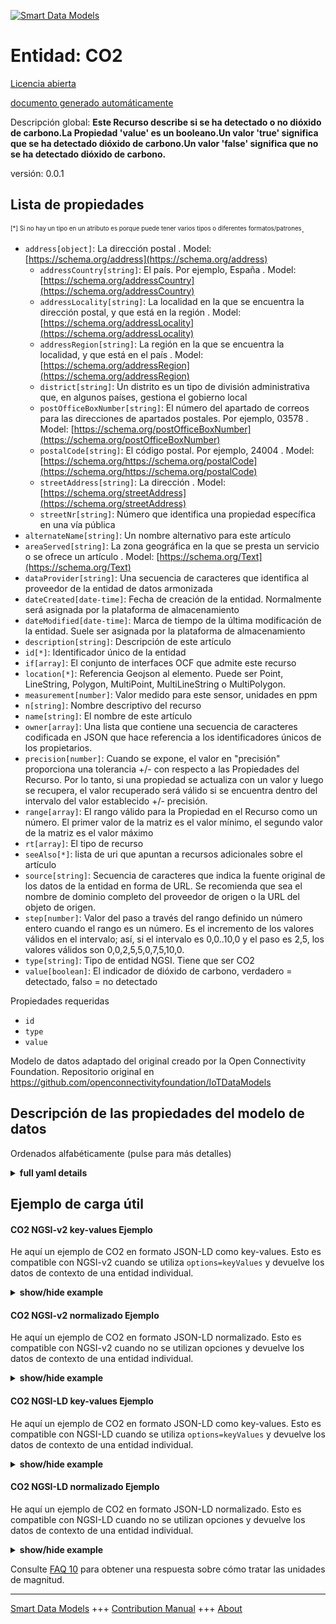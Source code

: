 <!-- 10-Header -->    
[![Smart Data Models](https://smartdatamodels.org/wp-content/uploads/2022/01/SmartDataModels_logo.png "Logo")](https://smartdatamodels.org)    
Entidad: CO2    
============<!-- /10-Header -->    
<!-- 15-License -->    
[Licencia abierta](https://github.com/smart-data-models//dataModel.OCF/blob/master/CO2/LICENSE.md)    
[documento generado automáticamente](https://docs.google.com/presentation/d/e/2PACX-1vTs-Ng5dIAwkg91oTTUdt8ua7woBXhPnwavZ0FxgR8BsAI_Ek3C5q97Nd94HS8KhP-r_quD4H0fgyt3/pub?start=false&loop=false&delayms=3000#slide=id.gb715ace035_0_60)    
<!-- /15-License -->    
<!-- 20-Description -->    
Descripción global: **Este Recurso describe si se ha detectado o no dióxido de carbono.La Propiedad 'value' es un booleano.Un valor 'true' significa que se ha detectado dióxido de carbono.Un valor 'false' significa que no se ha detectado dióxido de carbono.**    
versión: 0.0.1    
<!-- /20-Description -->    
<!-- 30-PropertiesList -->    
## Lista de propiedades    
<sup><sub>[*] Si no hay un tipo en un atributo es porque puede tener varios tipos o diferentes formatos/patrones</sub></sup>.    
- `address[object]`: La dirección postal  . Model: [https://schema.org/address](https://schema.org/address)	- `addressCountry[string]`: El país. Por ejemplo, España  . Model: [https://schema.org/addressCountry](https://schema.org/addressCountry)    
	- `addressLocality[string]`: La localidad en la que se encuentra la dirección postal, y que está en la región  . Model: [https://schema.org/addressLocality](https://schema.org/addressLocality)    
	- `addressRegion[string]`: La región en la que se encuentra la localidad, y que está en el país  . Model: [https://schema.org/addressRegion](https://schema.org/addressRegion)    
	- `district[string]`: Un distrito es un tipo de división administrativa que, en algunos países, gestiona el gobierno local      
	- `postOfficeBoxNumber[string]`: El número del apartado de correos para las direcciones de apartados postales. Por ejemplo, 03578  . Model: [https://schema.org/postOfficeBoxNumber](https://schema.org/postOfficeBoxNumber)    
	- `postalCode[string]`: El código postal. Por ejemplo, 24004  . Model: [https://schema.org/https://schema.org/postalCode](https://schema.org/https://schema.org/postalCode)    
	- `streetAddress[string]`: La dirección  . Model: [https://schema.org/streetAddress](https://schema.org/streetAddress)    
	- `streetNr[string]`: Número que identifica una propiedad específica en una vía pública      
- `alternateName[string]`: Un nombre alternativo para este artículo  - `areaServed[string]`: La zona geográfica en la que se presta un servicio o se ofrece un artículo  . Model: [https://schema.org/Text](https://schema.org/Text)- `dataProvider[string]`: Una secuencia de caracteres que identifica al proveedor de la entidad de datos armonizada  - `dateCreated[date-time]`: Fecha de creación de la entidad. Normalmente será asignada por la plataforma de almacenamiento  - `dateModified[date-time]`: Marca de tiempo de la última modificación de la entidad. Suele ser asignada por la plataforma de almacenamiento  - `description[string]`: Descripción de este artículo  - `id[*]`: Identificador único de la entidad  - `if[array]`: El conjunto de interfaces OCF que admite este recurso  - `location[*]`: Referencia Geojson al elemento. Puede ser Point, LineString, Polygon, MultiPoint, MultiLineString o MultiPolygon.  - `measurement[number]`: Valor medido para este sensor, unidades en ppm  - `n[string]`: Nombre descriptivo del recurso  - `name[string]`: El nombre de este artículo  - `owner[array]`: Una lista que contiene una secuencia de caracteres codificada en JSON que hace referencia a los identificadores únicos de los propietarios.  - `precision[number]`: Cuando se expone, el valor en "precisión" proporciona una tolerancia +/- con respecto a las Propiedades del Recurso. Por lo tanto, si una propiedad se actualiza con un valor y luego se recupera, el valor recuperado será válido si se encuentra dentro del intervalo del valor establecido +/- precisión.  - `range[array]`: El rango válido para la Propiedad en el Recurso como un número. El primer valor de la matriz es el valor mínimo, el segundo valor de la matriz es el valor máximo  - `rt[array]`: El tipo de recurso  - `seeAlso[*]`: lista de uri que apuntan a recursos adicionales sobre el artículo  - `source[string]`: Secuencia de caracteres que indica la fuente original de los datos de la entidad en forma de URL. Se recomienda que sea el nombre de dominio completo del proveedor de origen o la URL del objeto de origen.  - `step[number]`: Valor del paso a través del rango definido un número entero cuando el rango es un número.  Es el incremento de los valores válidos en el intervalo; así, si el intervalo es 0,0..10,0 y el paso es 2,5, los valores válidos son 0,0,2,5,5,0,7,5,10,0.  - `type[string]`: Tipo de entidad NGSI. Tiene que ser CO2  - `value[boolean]`: El indicador de dióxido de carbono, verdadero = detectado, falso = no detectado  <!-- /30-PropertiesList -->    
<!-- 35-RequiredProperties -->    
Propiedades requeridas    
- `id`  - `type`  - `value`  <!-- /35-RequiredProperties -->    
<!-- 40-RequiredProperties -->    
Modelo de datos adaptado del original creado por la Open Connectivity Foundation. Repositorio original en https://github.com/openconnectivityfoundation/IoTDataModels    
<!-- /40-RequiredProperties -->    
<!-- 50-DataModelHeader -->    
## Descripción de las propiedades del modelo de datos    
Ordenados alfabéticamente (pulse para más detalles)    
<!-- /50-DataModelHeader -->    
<!-- 60-ModelYaml -->    
<details><summary><strong>full yaml details</strong></summary>      
```yaml    
CO2:      
  description: This Resource describes whether carbon dioxide has been sensed or not.The Property 'value' is a boolean.A value of 'true' means that carbon dioxide has been detected.A value of 'false' means that carbon dioxide has not been detected.      
  properties:      
    address:      
      description: The mailing address      
      properties:      
        addressCountry:      
          description: 'The country. For example, Spain'      
          type: string      
          x-ngsi:      
            model: https://schema.org/addressCountry      
            type: Property      
        addressLocality:      
          description: 'The locality in which the street address is, and which is in the region'      
          type: string      
          x-ngsi:      
            model: https://schema.org/addressLocality      
            type: Property      
        addressRegion:      
          description: 'The region in which the locality is, and which is in the country'      
          type: string      
          x-ngsi:      
            model: https://schema.org/addressRegion      
            type: Property      
        district:      
          description: 'A district is a type of administrative division that, in some countries, is managed by the local government'      
          type: string      
          x-ngsi:      
            type: Property      
        postOfficeBoxNumber:      
          description: 'The post office box number for PO box addresses. For example, 03578'      
          type: string      
          x-ngsi:      
            model: https://schema.org/postOfficeBoxNumber      
            type: Property      
        postalCode:      
          description: 'The postal code. For example, 24004'      
          type: string      
          x-ngsi:      
            model: https://schema.org/https://schema.org/postalCode      
            type: Property      
        streetAddress:      
          description: The street address      
          type: string      
          x-ngsi:      
            model: https://schema.org/streetAddress      
            type: Property      
        streetNr:      
          description: Number identifying a specific property on a public street      
          type: string      
          x-ngsi:      
            type: Property      
      type: object      
      x-ngsi:      
        model: https://schema.org/address      
        type: Property      
    alternateName:      
      description: An alternative name for this item      
      type: string      
      x-ngsi:      
        type: Property      
    areaServed:      
      description: The geographic area where a service or offered item is provided      
      type: string      
      x-ngsi:      
        model: https://schema.org/Text      
        type: Property      
    dataProvider:      
      description: A sequence of characters identifying the provider of the harmonised data entity      
      type: string      
      x-ngsi:      
        type: Property      
    dateCreated:      
      description: Entity creation timestamp. This will usually be allocated by the storage platform      
      format: date-time      
      type: string      
      x-ngsi:      
        type: Property      
    dateModified:      
      description: Timestamp of the last modification of the entity. This will usually be allocated by the storage platform      
      format: date-time      
      type: string      
      x-ngsi:      
        type: Property      
    description:      
      description: A description of this item      
      type: string      
      x-ngsi:      
        type: Property      
    id:      
      anyOf:      
        - description: Identifier format of any NGSI entity      
          maxLength: 256      
          minLength: 1      
          pattern: ^[\w\-\.\{\}\$\+\*\[\]`|~^@!,:\\]+$      
          type: string      
          x-ngsi:      
            type: Property      
        - description: Identifier format of any NGSI entity      
          format: uri      
          type: string      
          x-ngsi:      
            type: Property      
      description: Unique identifier of the entity      
      x-ngsi:      
        type: Property      
    if:      
      description: The OCF Interface set supported by this Resource      
      items:      
        enum:      
          - oic.if.baseline      
          - oic.if.s      
        maxLength: 64      
        type: string      
      minItems: 2      
      readOnly: true      
      type: array      
      uniqueItems: true      
      x-ngsi:      
        type: Property      
    location:      
      description: 'Geojson reference to the item. It can be Point, LineString, Polygon, MultiPoint, MultiLineString or MultiPolygon'      
      oneOf:      
        - description: Geojson reference to the item. Point      
          properties:      
            bbox:      
              items:      
                type: number      
              minItems: 4      
              type: array      
            coordinates:      
              items:      
                type: number      
              minItems: 2      
              type: array      
            type:      
              enum:      
                - Point      
              type: string      
          required:      
            - type      
            - coordinates      
          title: GeoJSON Point      
          type: object      
          x-ngsi:      
            type: GeoProperty      
        - description: Geojson reference to the item. LineString      
          properties:      
            bbox:      
              items:      
                type: number      
              minItems: 4      
              type: array      
            coordinates:      
              items:      
                items:      
                  type: number      
                minItems: 2      
                type: array      
              minItems: 2      
              type: array      
            type:      
              enum:      
                - LineString      
              type: string      
          required:      
            - type      
            - coordinates      
          title: GeoJSON LineString      
          type: object      
          x-ngsi:      
            type: GeoProperty      
        - description: Geojson reference to the item. Polygon      
          properties:      
            bbox:      
              items:      
                type: number      
              minItems: 4      
              type: array      
            coordinates:      
              items:      
                items:      
                  items:      
                    type: number      
                  minItems: 2      
                  type: array      
                minItems: 4      
                type: array      
              type: array      
            type:      
              enum:      
                - Polygon      
              type: string      
          required:      
            - type      
            - coordinates      
          title: GeoJSON Polygon      
          type: object      
          x-ngsi:      
            type: GeoProperty      
        - description: Geojson reference to the item. MultiPoint      
          properties:      
            bbox:      
              items:      
                type: number      
              minItems: 4      
              type: array      
            coordinates:      
              items:      
                items:      
                  type: number      
                minItems: 2      
                type: array      
              type: array      
            type:      
              enum:      
                - MultiPoint      
              type: string      
          required:      
            - type      
            - coordinates      
          title: GeoJSON MultiPoint      
          type: object      
          x-ngsi:      
            type: GeoProperty      
        - description: Geojson reference to the item. MultiLineString      
          properties:      
            bbox:      
              items:      
                type: number      
              minItems: 4      
              type: array      
            coordinates:      
              items:      
                items:      
                  items:      
                    type: number      
                  minItems: 2      
                  type: array      
                minItems: 2      
                type: array      
              type: array      
            type:      
              enum:      
                - MultiLineString      
              type: string      
          required:      
            - type      
            - coordinates      
          title: GeoJSON MultiLineString      
          type: object      
          x-ngsi:      
            type: GeoProperty      
        - description: Geojson reference to the item. MultiLineString      
          properties:      
            bbox:      
              items:      
                type: number      
              minItems: 4      
              type: array      
            coordinates:      
              items:      
                items:      
                  items:      
                    items:      
                      type: number      
                    minItems: 2      
                    type: array      
                  minItems: 4      
                  type: array      
                type: array      
              type: array      
            type:      
              enum:      
                - MultiPolygon      
              type: string      
          required:      
            - type      
            - coordinates      
          title: GeoJSON MultiPolygon      
          type: object      
          x-ngsi:      
            type: GeoProperty      
      x-ngsi:      
        type: GeoProperty      
    measurement:      
      description: 'Measured value for this sensor, units are in ppm'      
      readOnly: true      
      type: number      
      x-ngsi:      
        type: Property      
    n:      
      description: Friendly name of the Resource      
      maxLength: 64      
      readOnly: true      
      type: string      
      x-ngsi:      
        type: Property      
    name:      
      description: The name of this item      
      type: string      
      x-ngsi:      
        type: Property      
    owner:      
      description: A List containing a JSON encoded sequence of characters referencing the unique Ids of the owner(s)      
      items:      
        anyOf:      
          - description: Identifier format of any NGSI entity      
            maxLength: 256      
            minLength: 1      
            pattern: ^[\w\-\.\{\}\$\+\*\[\]`|~^@!,:\\]+$      
            type: string      
            x-ngsi:      
              type: Property      
          - description: Identifier format of any NGSI entity      
            format: uri      
            type: string      
            x-ngsi:      
              type: Property      
        description: Unique identifier of the entity      
        x-ngsi:      
          type: Property      
      type: array      
      x-ngsi:      
        type: Property      
    precision:      
      description: 'When exposed the value in ''precision'' provides a +/- tolerance against the Properties in the Resource. Thus if a Property is UPDATED to a value and that Property then RETRIEVED, the RETRIEVED value is valid if in the range of the set value +/- precision'      
      readOnly: true      
      type: number      
      x-ngsi:      
        type: Property      
    range:      
      description: 'The valid range for the Property in the Resource as a number. The first value in the array is the minimum value, the second value in the array is the maximum value'      
      items:      
        type: number      
      maxItems: 2      
      minItems: 2      
      readOnly: true      
      type: array      
      x-ngsi:      
        type: Property      
    rt:      
      description: The Resource Type      
      items:      
        enum:      
          - oic.r.sensor.carbondioxide      
        maxLength: 64      
        type: string      
      minItems: 1      
      readOnly: true      
      type: array      
      uniqueItems: true      
      x-ngsi:      
        type: Property      
    seeAlso:      
      description: list of uri pointing to additional resources about the item      
      oneOf:      
        - items:      
            format: uri      
            type: string      
          minItems: 1      
          type: array      
        - format: uri      
          type: string      
      x-ngsi:      
        type: Property      
    source:      
      description: 'A sequence of characters giving the original source of the entity data as a URL. Recommended to be the fully qualified domain name of the source provider, or the URL to the source object'      
      type: string      
      x-ngsi:      
        type: Property      
    step:      
      description: 'Step value across the defined range an integer when the range is a number.  This is the increment for valid values across the range; so if range is 0.0..10.0 and step is 2.5 then valid values are 0.0,2.5,5.0,7.5,10.0'      
      readOnly: true      
      type: number      
      x-ngsi:      
        type: Property      
    type:      
      description: NGSI entity type. It has to be CO2      
      enum:      
        - CO2      
      type: string      
      x-ngsi:      
        type: Property      
    value:      
      description: 'The carbon dioxide indicator, true = sensed, false = not sensed'      
      readOnly: true      
      type: boolean      
      x-ngsi:      
        type: Property      
  required:      
    - value      
    - id      
    - type      
  type: object      
  x-derived-from: https://raw.githubusercontent.com/openconnectivityfoundation/IoTDataModels/master/CarbonDioxideResURI.swagger.json      
  x-disclaimer: 'Redistribution and use in source and binary forms, with or without modification, are permitted  provided that the license conditions are met. Copyleft (c) 2022 Contributors to Smart Data Models Program'      
  x-license-url: https://github.com/smart-data-models/dataModel.OCF/blob/master/CO2/LICENSE.md      
  x-model-schema: https://smart-data-models.github.io/dataModel.OCF/CO2/schema.json      
  x-model-tags: OCF      
  x-version: 0.0.1      
```    
</details>      
<!-- /60-ModelYaml -->    
<!-- 70-MiddleNotes -->    
<!-- /70-MiddleNotes -->    
<!-- 80-Examples -->    
## Ejemplo de carga útil    
#### CO2 NGSI-v2 key-values Ejemplo    
He aquí un ejemplo de CO2 en formato JSON-LD como key-values. Esto es compatible con NGSI-v2 cuando se utiliza `options=keyValues` y devuelve los datos de contexto de una entidad individual.    
<details><summary><strong>show/hide example</strong></summary>      
```json  
{  
  "id": "urn:ngsi-ld:CO2:id:ECDY:29770386",  
  "dateCreated": "2006-01-06T20:14:07Z",  
  "dateModified": "1973-10-28T17:23:17Z",  
  "source": "Bar nature agent we country various friend week. Range like science set.",  
  "name": "Rock improve author produce. Green city wonder their around.",  
  "alternateName": "Guy collection store. Whether most operati",  
  "description": "Arrive land art sing notice crime stuff improve. One just peace show interview act its.",  
  "dataProvider": "War radio while able significant finish. Different actually far however.",  
  "owner": [  
    "urn:ngsi-ld:CO2:items:SFGW:03494449",  
    "urn:ngsi-ld:CO2:items:XQMI:62092917"  
  ],  
  "seeAlso": [  
    "urn:ngsi-ld:CO2:items:TYCI:58813039"  
  ],  
  "location": {  
    "type": "Point",  
    "coordinates": [  
      -30.9524135,  
      92.601413  
    ]  
  },  
  "address": {  
    "streetAddress": "Result whole save leg me could nation. Just people mind actually town. Get push various according.",  
    "addressLocality": "There describe attent",  
    "addressRegion": "Quite it fact dinner allow. Item they production point area outside from.",  
    "addressCountry": "Who him particular matter late. Way receive star.",  
    "postalCode": "Drug today artist year. Government write al",  
    "postOfficeBoxNumber": "Machine course record another without politics. History five rich a",  
    "streetNr": "Purpose wear physical tough. Water staff media information your few thing. Enter sometimes play supp",  
    "district": "Down federal once PM create piece class green. Let structure bed top seem different television. Parent order bit story."  
  },  
  "areaServed": "Author project kitchen me local boy. Officer society section sort deal choose gas.",  
  "rt": [  
    "oic.r.sensor.carbondioxide"  
  ],  
  "value": true,  
  "measurement": 339.0,  
  "precision": 532.9,  
  "n": "Politics water fall woman study. Marriage scientist itself i",  
  "range": [  
    141.8,  
    193.5  
  ],  
  "step": 87.6,  
  "if": [  
    "oic.if.baseline",  
    "oic.if.s"  
  ],  
  "type": "CO2"  
}  
```  
</details>    
#### CO2 NGSI-v2 normalizado Ejemplo    
He aquí un ejemplo de CO2 en formato JSON-LD normalizado. Esto es compatible con NGSI-v2 cuando no se utilizan opciones y devuelve los datos de contexto de una entidad individual.    
<details><summary><strong>show/hide example</strong></summary>      
```json  
{  
  "id": "urn:ngsi-ld:CO2:id:ECDY:29770386",  
  "dateCreated": {  
    "type": "DateTime",  
    "value": "2006-01-06T20:14:07Z"  
  },  
  "dateModified": {  
    "type": "DateTime",  
    "value": "1973-10-28T17:23:17Z"  
  },  
  "source": {  
    "type": "Text",  
    "value": "Bar nature agent we country various friend week. Range like science set."  
  },  
  "name": {  
    "type": "Text",  
    "value": "Rock improve author produce. Green city wonder their around."  
  },  
  "alternateName": {  
    "type": "Text",  
    "value": "Guy collection store. Whether most operati"  
  },  
  "description": {  
    "type": "Text",  
    "value": "Arrive land art sing notice crime stuff improve. One just peace show interview act its."  
  },  
  "dataProvider": {  
    "type": "Text",  
    "value": "War radio while able significant finish. Different actually far however."  
  },  
  "owner": {  
    "type": "StructuredValue",  
    "value": [  
      "urn:ngsi-ld:CO2:items:SFGW:03494449",  
      "urn:ngsi-ld:CO2:items:XQMI:62092917"  
    ]  
  },  
  "seeAlso": {  
    "type": "StructuredValue",  
    "value": [  
      "urn:ngsi-ld:CO2:items:TYCI:58813039"  
    ]  
  },  
  "location": {  
    "type": "geo:json",  
    "value": {  
      "type": "Point",  
      "coordinates": [  
        -30.9524135,  
        92.601413  
      ]  
    }  
  },  
  "address": {  
    "type": "StructuredValue",  
    "value": {  
      "streetAddress": "Result whole save leg me could nation. Just people mind actually town. Get push various according.",  
      "addressLocality": "There describe attent",  
      "addressRegion": "Quite it fact dinner allow. Item they production point area outside from.",  
      "addressCountry": "Who him particular matter late. Way receive star.",  
      "postalCode": "Drug today artist year. Government write al",  
      "postOfficeBoxNumber": "Machine course record another without politics. History five rich a",  
      "streetNr": "Purpose wear physical tough. Water staff media information your few thing. Enter sometimes play supp",  
      "district": "Down federal once PM create piece class green. Let structure bed top seem different television. Parent order bit story."  
    }  
  },  
  "areaServed": {  
    "type": "Text",  
    "value": "Author project kitchen me local boy. Officer society section sort deal choose gas."  
  },  
  "rt": {  
    "type": "StructuredValue",  
    "value": [  
      "oic.r.sensor.carbondioxide"  
    ]  
  },  
  "value": {  
    "type": "Boolean",  
    "value": true  
  },  
  "measurement": {  
    "type": "Number",  
    "value": 339.0  
  },  
  "precision": {  
    "type": "Number",  
    "value": 532.9  
  },  
  "n": {  
    "type": "Text",  
    "value": "Politics water fall woman study. Marriage scientist itself i"  
  },  
  "range": {  
    "type": "StructuredValue",  
    "value": [  
      141.8,  
      193.5  
    ]  
  },  
  "step": {  
    "type": "Number",  
    "value": 87.6  
  },  
  "if": {  
    "type": "StructuredValue",  
    "value": [  
      "oic.if.baseline",  
      "oic.if.s"  
    ]  
  },  
  "type": "CO2"  
}  
```  
</details>    
#### CO2 NGSI-LD key-values Ejemplo    
He aquí un ejemplo de CO2 en formato JSON-LD como key-values. Esto es compatible con NGSI-LD cuando se utiliza `options=keyValues` y devuelve los datos de contexto de una entidad individual.    
<details><summary><strong>show/hide example</strong></summary>      
```json  
{  
  "id": "urn:ngsi-ld:CO2:id:ECDY:29770386",  
  "dateCreated": "2006-01-06T20:14:07Z",  
  "dateModified": "1973-10-28T17:23:17Z",  
  "source": "Bar nature agent we country various friend week. Range like science set.",  
  "name": "Rock improve author produce. Green city wonder their around.",  
  "alternateName": "Guy collection store. Whether most operati",  
  "description": "Arrive land art sing notice crime stuff improve. One just peace show interview act its.",  
  "dataProvider": "War radio while able significant finish. Different actually far however.",  
  "owner": [  
    "urn:ngsi-ld:CO2:items:SFGW:03494449",  
    "urn:ngsi-ld:CO2:items:XQMI:62092917"  
  ],  
  "seeAlso": [  
    "urn:ngsi-ld:CO2:items:TYCI:58813039"  
  ],  
  "location": {  
    "type": "Point",  
    "coordinates": [  
      -30.9524135,  
      92.601413  
    ]  
  },  
  "address": {  
    "streetAddress": "Result whole save leg me could nation. Just people mind actually town. Get push various according.",  
    "addressLocality": "There describe attent",  
    "addressRegion": "Quite it fact dinner allow. Item they production point area outside from.",  
    "addressCountry": "Who him particular matter late. Way receive star.",  
    "postalCode": "Drug today artist year. Government write al",  
    "postOfficeBoxNumber": "Machine course record another without politics. History five rich a",  
    "streetNr": "Purpose wear physical tough. Water staff media information your few thing. Enter sometimes play supp",  
    "district": "Down federal once PM create piece class green. Let structure bed top seem different television. Parent order bit story."  
  },  
  "areaServed": "Author project kitchen me local boy. Officer society section sort deal choose gas.",  
  "rt": [  
    "oic.r.sensor.carbondioxide"  
  ],  
  "value": true,  
  "measurement": 339.0,  
  "precision": 532.9,  
  "n": "Politics water fall woman study. Marriage scientist itself i",  
  "range": [  
    141.8,  
    193.5  
  ],  
  "step": 87.6,  
  "if": [  
    "oic.if.baseline",  
    "oic.if.s"  
  ],  
  "type": "CO2",  
  "@context": [  
    "https://smartdatamodels.org/context.jsonld"  
  ]  
}  
```  
</details>    
#### CO2 NGSI-LD normalizado Ejemplo    
He aquí un ejemplo de CO2 en formato JSON-LD normalizado. Esto es compatible con NGSI-LD cuando no se utilizan opciones y devuelve los datos de contexto de una entidad individual.    
<details><summary><strong>show/hide example</strong></summary>      
```json  
{  
    "id": "urn:ngsi-ld:CO2:id:ECDY:29770386",  
    "dateCreated": {  
        "type": "Property",  
        "value": {  
            "@type": "DateTime",  
            "@value": "2006-01-06T20:14:07Z"  
        }  
    },  
    "dateModified": {  
        "type": "Property",  
        "value": {  
            "@type": "DateTime",  
            "@value": "1973-10-28T17:23:17Z"  
        }  
    },  
    "source": {  
        "type": "Property",  
        "value": "Bar nature agent we country various friend week. Range like science set."  
    },  
    "name": {  
        "type": "Property",  
        "value": "Rock improve author produce. Green city wonder their around."  
    },  
    "alternateName": {  
        "type": "Property",  
        "value": "Guy collection store. Whether most operati"  
    },  
    "description": {  
        "type": "Property",  
        "value": "Arrive land art sing notice crime stuff improve. One just peace show interview act its."  
    },  
    "dataProvider": {  
        "type": "Property",  
        "value": "War radio while able significant finish. Different actually far however."  
    },  
    "owner": {  
        "type": "Property",  
        "value": [  
            "urn:ngsi-ld:CO2:items:SFGW:03494449",  
            "urn:ngsi-ld:CO2:items:XQMI:62092917"  
        ]  
    },  
    "seeAlso": {  
        "type": "Property",  
        "value": [  
            "urn:ngsi-ld:CO2:items:TYCI:58813039"  
        ]  
    },  
    "location": {  
        "type": "GeoProperty",  
        "value": {  
            "type": "Point",  
            "coordinates": [  
                -30.9524135,  
                92.601413  
            ]  
        }  
    },  
    "address": {  
        "type": "Property",  
        "value": {  
            "streetAddress": "Result whole save leg me could nation. Just people mind actually town. Get push various according.",  
            "addressLocality": "There describe attent",  
            "addressRegion": "Quite it fact dinner allow. Item they production point area outside from.",  
            "addressCountry": "Who him particular matter late. Way receive star.",  
            "postalCode": "Drug today artist year. Government write al",  
            "postOfficeBoxNumber": "Machine course record another without politics. History five rich a",  
            "streetNr": "Purpose wear physical tough. Water staff media information your few thing. Enter sometimes play supp",  
            "district": "Down federal once PM create piece class green. Let structure bed top seem different television. Parent order bit story."  
        }  
    },  
    "areaServed": {  
        "type": "Property",  
        "value": "Author project kitchen me local boy. Officer society section sort deal choose gas."  
    },  
    "rt": {  
        "type": "Property",  
        "value": [  
            "oic.r.sensor.carbondioxide"  
        ]  
    },  
    "value": {  
        "type": "Property",  
        "value": true  
    },  
    "measurement": {  
        "type": "Property",  
        "value": 339.0  
    },  
    "precision": {  
        "type": "Property",  
        "value": 532.9  
    },  
    "n": {  
        "type": "Property",  
        "value": "Politics water fall woman study. Marriage scientist itself i"  
    },  
    "range": {  
        "type": "Property",  
        "value": [  
            141.8,  
            193.5  
        ]  
    },  
    "step": {  
        "type": "Property",  
        "value": 87.6  
    },  
    "if": {  
        "type": "Property",  
        "value": [  
            "oic.if.baseline",  
            "oic.if.s"  
        ]  
    },  
    "type": "CO2",  
    "@context": [  
        "https://smartdatamodels.org/context.jsonld"  
    ]  
}  
```  
</details><!-- /80-Examples -->    
<!-- 90-FooterNotes -->    
<!-- /90-FooterNotes -->    
<!-- 95-Units -->    
Consulte [FAQ 10](https://smartdatamodels.org/index.php/faqs/) para obtener una respuesta sobre cómo tratar las unidades de magnitud.    
<!-- /95-Units -->    
<!-- 97-LastFooter -->    
---    
[Smart Data Models](https://smartdatamodels.org) +++ [Contribution Manual](https://bit.ly/contribution_manual) +++ [About](https://bit.ly/Introduction_SDM)<!-- /97-LastFooter -->    
